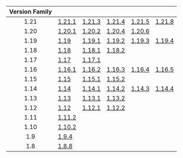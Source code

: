 | Version Family | | | | | |
|:---:|---|---|---|---|---|
| 1.21 | [1.21.1](https://github.com/BaldGang/spigot-build/releases/download/20250816/spigot-1.21.1.jar) | [1.21.3](https://github.com/BaldGang/spigot-build/releases/download/20250816/spigot-1.21.3.jar) | [1.21.4](https://github.com/BaldGang/spigot-build/releases/download/20250816/spigot-1.21.4.jar) | [1.21.5](https://github.com/BaldGang/spigot-build/releases/download/20250816/spigot-1.21.5.jar) | [1.21.8](https://github.com/BaldGang/spigot-build/releases/download/20250816/spigot-1.21.8.jar) |
| 1.20 | [1.20.1](https://github.com/BaldGang/spigot-build/releases/download/20250816/spigot-1.20.1.jar) | [1.20.2](https://github.com/BaldGang/spigot-build/releases/download/20250816/spigot-1.20.2.jar) | [1.20.4](https://github.com/BaldGang/spigot-build/releases/download/20250816/spigot-1.20.4.jar) | [1.20.6](https://github.com/BaldGang/spigot-build/releases/download/20250816/spigot-1.20.6.jar) | |
| 1.19 | [1.19](https://github.com/BaldGang/spigot-build/releases/download/20250816/spigot-1.19.jar) | [1.19.1](https://github.com/BaldGang/spigot-build/releases/download/20250816/spigot-1.19.1.jar) | [1.19.2](https://github.com/BaldGang/spigot-build/releases/download/20250816/spigot-1.19.2.jar) | [1.19.3](https://github.com/BaldGang/spigot-build/releases/download/20250816/spigot-1.19.3.jar) | [1.19.4](https://github.com/BaldGang/spigot-build/releases/download/20250816/spigot-1.19.4.jar) |
| 1.18 | [1.18](https://github.com/BaldGang/spigot-build/releases/download/20250816/spigot-1.18.jar) | [1.18.1](https://github.com/BaldGang/spigot-build/releases/download/20250816/spigot-1.18.1.jar) | [1.18.2](https://github.com/BaldGang/spigot-build/releases/download/20250816/spigot-1.18.2.jar) | | |
| 1.17 | [1.17](https://github.com/BaldGang/spigot-build/releases/download/20250816/spigot-1.17.jar) | [1.17.1](https://github.com/BaldGang/spigot-build/releases/download/20250816/spigot-1.17.1.jar) | | | |
| 1.16 | [1.16.1](https://github.com/BaldGang/spigot-build/releases/download/20250816/spigot-1.16.1.jar) | [1.16.2](https://github.com/BaldGang/spigot-build/releases/download/20250816/spigot-1.16.2.jar) | [1.16.3](https://github.com/BaldGang/spigot-build/releases/download/20250816/spigot-1.16.3.jar) | [1.16.4](https://github.com/BaldGang/spigot-build/releases/download/20250816/spigot-1.16.4.jar) | [1.16.5](https://github.com/BaldGang/spigot-build/releases/download/20250816/spigot-1.16.5.jar) |
| 1.15 | [1.15](https://github.com/BaldGang/spigot-build/releases/download/20250816/spigot-1.15.jar) | [1.15.1](https://github.com/BaldGang/spigot-build/releases/download/20250816/spigot-1.15.1.jar) | [1.15.2](https://github.com/BaldGang/spigot-build/releases/download/20250816/spigot-1.15.2.jar) | | |
| 1.14 | [1.14](https://github.com/BaldGang/spigot-build/releases/download/20250816/spigot-1.14.jar) | [1.14.1](https://github.com/BaldGang/spigot-build/releases/download/20250816/spigot-1.14.1.jar) | [1.14.2](https://github.com/BaldGang/spigot-build/releases/download/20250816/spigot-1.14.2.jar) | [1.14.3](https://github.com/BaldGang/spigot-build/releases/download/20250816/spigot-1.14.3.jar) | [1.14.4](https://github.com/BaldGang/spigot-build/releases/download/20250816/spigot-1.14.4.jar) |
| 1.13 | [1.13](https://github.com/BaldGang/spigot-build/releases/download/20250816/spigot-1.13.jar) | [1.13.1](https://github.com/BaldGang/spigot-build/releases/download/20250816/spigot-1.13.1.jar) | [1.13.2](https://github.com/BaldGang/spigot-build/releases/download/20250816/spigot-1.13.2.jar) | | |
| 1.12 | [1.12](https://github.com/BaldGang/spigot-build/releases/download/20250816/spigot-1.12.jar) | [1.12.1](https://github.com/BaldGang/spigot-build/releases/download/20250816/spigot-1.12.1.jar) | [1.12.2](https://github.com/BaldGang/spigot-build/releases/download/20250816/spigot-1.12.2.jar) | | |
| 1.11 | [1.11.2](https://github.com/BaldGang/spigot-build/releases/download/20250816/spigot-1.11.2.jar) | | | | |
| 1.10 | [1.10.2](https://github.com/BaldGang/spigot-build/releases/download/20250816/spigot-1.10.2.jar) | | | | |
| 1.9 | [1.9.4](https://github.com/BaldGang/spigot-build/releases/download/20250816/spigot-1.9.4.jar) | | | | |
| 1.8 | [1.8.8](https://github.com/BaldGang/spigot-build/releases/download/20250816/spigot-1.8.8.jar) | | | | |
